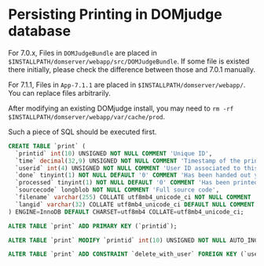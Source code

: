 # Persisting Printing in DOMjudge database

For 7.0.x, Files in `DOMJudgeBundle` are placed in `$INSTALLPATH/domserver/webapp/src/DOMJudgeBundle`. If some file is existed there initially, please check the difference between those and 7.0.1 manually.

For 7.1.1, Files in `App-7.1.1` are placed in `$INSTALLPATH/domserver/webapp/`. You can replace files arbitrarily.

After modifying an existing DOMjudge install, you may need to `rm -rf $INSTALLPATH/domserver/webapp/var/cache/prod`.

Such a piece of SQL should be executed first.

```sql
CREATE TABLE `print` (
  `printid` int(10) UNSIGNED NOT NULL COMMENT 'Unique ID',
  `time` decimal(32,9) UNSIGNED NOT NULL COMMENT 'Timestamp of the print request',
  `userid` int(4) UNSIGNED NOT NULL COMMENT 'User ID associated to this entry',
  `done` tinyint(1) NOT NULL DEFAULT '0' COMMENT 'Has been handed out yet?',
  `processed` tinyint(1) NOT NULL DEFAULT '0' COMMENT 'Has been printed?',
  `sourcecode` longblob NOT NULL COMMENT 'Full source code',
  `filename` varchar(255) COLLATE utf8mb4_unicode_ci NOT NULL COMMENT 'Filename as submitted',
  `langid` varchar(32) COLLATE utf8mb4_unicode_ci DEFAULT NULL COMMENT 'Language definition'
) ENGINE=InnoDB DEFAULT CHARSET=utf8mb4 COLLATE=utf8mb4_unicode_ci;

ALTER TABLE `print` ADD PRIMARY KEY (`printid`);

ALTER TABLE `print` MODIFY `printid` int(10) UNSIGNED NOT NULL AUTO_INCREMENT COMMENT 'Unique ID', AUTO_INCREMENT=1;

ALTER TABLE `print` ADD CONSTRAINT `delete_with_user` FOREIGN KEY (`userid`) REFERENCES `user`(`userid`) ON DELETE CASCADE ON UPDATE NO ACTION;
```
